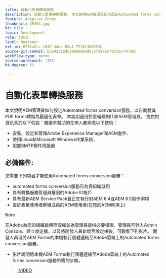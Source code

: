 ```yaml
---
title: 自動化表單轉換服務
description: 自動化表單轉換服務. 本文說明AEM管理員如何設定Automated forms conversion服務，以自動將其PDF forms轉換為最適化表單。 本說明適用於貴組織的IT和AEM管理員。
feature: Adaptive Forms
thumbnail: 39493.jpg
kt: 6114
topic: Development
role: Admin
level: Beginner
exl-id: 0715a2cc-c042-4ddc-85a1-7720f420351b
source-git-commit: b3e9251bdb18a008be95c1fa9e5c79252a74fc98
workflow-type: tm+mt
source-wordcount: '253'
ht-degree: 5%

---
```


# 自動化表單轉換服務

本文說明AEM管理員如何設定Automated forms conversion服務，以自動將其PDF forms轉換為最適化表單。 本說明適用於貴組織的IT和AEM管理員。 提供的資訊基於以下假設：閱讀本幫助的任何人都熟悉以下技術：

* 安裝、設定和管理Adobe Experience Manager和AEM套件、
* 使用Linux和Microsoft Windows作業系統，
* 配置SMTP郵件伺服器

## 必備條件:

您需要下列項目才能使用Automated forms conversion服務：

* automated forms conversion服務已為貴組織啟用
* 具有轉換服務管理員權限的Adobe ID帳戶
* 具有最新AEM Service Pack且正在執行的AEM 6.4或AEM 6.5製作例項
* 屬於表單使用者群組成員的AEM使用者(在您的AEM例項上)

>[!NOTE]
>在Adobe為您的組織啟用存取權並為管理員提供必要權限、管理員可登入Admin Console、建立設定檔，以及將開發人員新增至設定檔後，可觀看下列影片。 開發人員可將AEM Forms的本機執行個體連結至Adobe雲端上的Automated forms conversion服務。

* 影片說明將本機AEM Forms執行個體連線至Adobe雲端上的Automated forms conversion服務所需的步驟。

>[!VIDEO](https://video.tv.adobe.com/v/39493?quality=12&learn=on)
